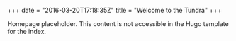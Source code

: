 +++
date = "2016-03-20T17:18:35Z"
title = "Welcome to the Tundra"
+++

Homepage placeholder.
This content is not accessible in the Hugo template for the index.
